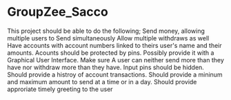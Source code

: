 # GroupZee_Sacco
This project should be able to do the following;
Send money, allowing multiple users to Send simultaneously
Allow multiple withdraws as well
Have accounts with account numbers linked to theirs user's name and their amounts.
Acounts should be protected by pins.
Possibly provide it with a Graphical User Interface.
Make sure A user can neither send more than they have nor withdraw more than they have.
Input pins should be hidden.
Should provide a histroy of account transactions.
Should provide a mininum and maximum amount to send at a time or in a day.
Should provide approriate timely greeting to the user
